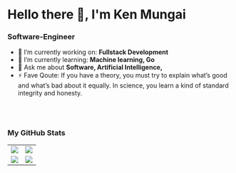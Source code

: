 
# Hello there 👋, I'm Ken Mungai

### Software-Engineer

- 🔭 I’m currently working on: __Fullstack Development__ 
- 🌱 I’m currently learning: __Machine learning, Go__
- 💬 Ask me about __Software, Artificial Intelligence,__
- ⚡ Fave Qoute: If you have a theory, you must try to explain what’s good and what’s bad about it equally. In science, you learn a kind of standard integrity and honesty. 

<br/>

<br/>

### My GitHub Stats

<table>
    <tr>
        <td>
            <img src="https://github-profile-trophy.vercel.app/?username=ki3ani&row=3&column=4&no-bg=true"/>
        </td>
        <td>
            <img src="https://github-readme-streak-stats.herokuapp.com/?user=ki3ani"/>
        </td> 
    </tr>
    <tr>
        <td>
            <img src="https://github-readme-stats.vercel.app/api?username=ki3ani&count_private=true&show_icons=true&theme=tokyonight"/>
        </td>
        <td>
            <img src="https://github-readme-stats.vercel.app/api/top-langs/?username=ki3ani&langs_count=10&layout=compact&hide=php,scss,css,html,batchfile,gherkin,freemarker,xslt,tsql,ruby"/>
        </td>
    </tr>
</table>

